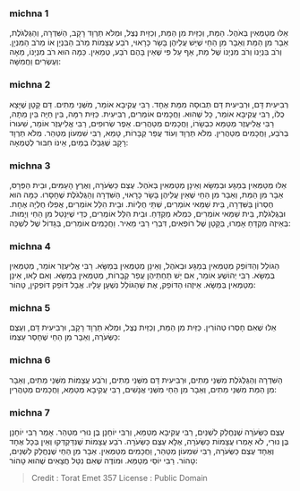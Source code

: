 
### michna 1
אֵלּוּ מְטַמְּאִין בְּאֹהֶל. הַמֵּת, וְכַזַּיִת מִן הַמֵּת, וְכַזַּיִת נֶצֶל, וּמְלֹא תַרְוָד רָקָב, הַשִּׁדְרָה, וְהַגֻּלְגֹּלֶת, אֵבָר מִן הַמֵּת וְאֵבָר מִן הַחַי שֶׁיֵּשׁ עֲלֵיהֶן בָּשָׂר כָּרָאוּי, רֹבַע עֲצָמוֹת מֵרֹב הַבִּנְיָן אוֹ מֵרֹב הַמִּנְיָן. וְרֹב בִּנְיָנוֹ וְרֹב מִנְיָנוֹ שֶׁל מֵת, אַף עַל פִּי שֶׁאֵין בָּהֶם רֹבַע, טְמֵאִין. כַּמָּה הוּא רֹב מִנְיָנוֹ, מֵאָה וְעֶשְׂרִים וַחֲמִשָּׁה: 

### michna 2
רְבִיעִית דָּם, וּרְבִיעִית דַּם תְּבוּסָה מִמֵּת אֶחָד. רַבִּי עֲקִיבָא אוֹמֵר, מִשְּׁנֵי מֵתִים. דַּם קָטָן שֶׁיָּצָא כֻלּוֹ, רַבִּי עֲקִיבָא אוֹמֵר, כָּל שֶׁהוּא. וַחֲכָמִים אוֹמְרִים, רְבִיעִית. כַּזַּיִת רִמָּה, בֵּין חַיָּה בֵּין מֵתָה, רַבִּי אֱלִיעֶזֶר מְטַמֵּא כִבְשָׂרוֹ, וַחֲכָמִים מְטַהֲרִים. אֵפֶר שְׂרוּפִים, רַבִּי אֱלִיעֶזֶר אוֹמֵר, שִׁעוּרוֹ בְרֹבַע, וַחֲכָמִים מְטַהֲרִין. מְלֹא תַרְוָד וְעוֹד עֲפַר קְבָרוֹת, טָמֵא, רַבִּי שִׁמְעוֹן מְטַהֵר. מְלֹא תַרְוָד רָקָב שֶׁגְּבָלוֹ בְמַיִם, אֵינוֹ חִבּוּר לְטֻמְאָה: 

### michna 3
אֵלּוּ מְטַמְּאִין בְּמַגָּע וּבְמַשָּׂא וְאֵינָן מְטַמְּאִין בְּאֹהֶל. עֶצֶם כַּשְּׂעֹרָה, וְאֶרֶץ הָעַמִּים, וּבֵית הַפְּרָס, אֵבָר מִן הַמֵּת, וְאֵבָר מִן הַחַי שֶׁאֵין עֲלֵיהֶן בָּשָׂר כָּרָאוּי, הַשִּׁדְרָה וְהַגֻּלְגֹּלֶת שֶׁחָסָרוּ. כַּמָּה הוּא חֶסְרוֹן בַּשִּׁדְרָה, בֵּית שַׁמַּאי אוֹמְרִים, שְׁתֵּי חֻלְיוֹת. וּבֵית הִלֵּל אוֹמְרִים, אֲפִלּוּ חֻלְיָה אֶחָת. וּבַגֻּלְגֹּלֶת, בֵּית שַׁמַּאי אוֹמְרִים, כִּמְלֹא מַקְדֵּחַ. וּבֵית הִלֵּל אוֹמְרִים, כְּדֵי שֶׁיִּנָּטֵל מִן הַחַי וְיָמוּת. בְּאֵיזֶה מַקְדֵּחַ אָמְרוּ, בַּקָּטָן שֶׁל רוֹפְאִים, דִּבְרֵי רַבִּי מֵאִיר. וַחֲכָמִים אוֹמְרִים, בַּגָּדוֹל שֶׁל לִשְׁכָּה: 

### michna 4
הַגּוֹלֵל וְהַדּוֹפֵק מְטַמְּאִין בְּמַגָּע וּבְאֹהֶל, וְאֵינָן מְטַמְּאִין בְּמַשָּׂא. רַבִּי אֱלִיעֶזֶר אוֹמֵר, מְטַמְּאִין בְּמַשָּׂא. רַבִּי יְהוֹשֻׁעַ אוֹמֵר, אִם יֵשׁ תַּחְתֵּיהֶן עֲפַר קְבָרוֹת, מְטַמְּאִין בְּמַשָּׂא. וְאִם לָאו, אֵינָן מְטַמְּאִין בְּמַשָּׂא. אֵיזֶהוּ הַדּוֹפֵק, אֶת שֶׁהַגּוֹלֵל נִשְׁעָן עָלָיו. אֲבָל דּוֹפֵק דּוֹפְקִין, טָהוֹר: 

### michna 5
אֵלּוּ שֶׁאִם חָסְרוּ טְהוֹרִין. כַּזַּיִת מִן הַמֵּת, וְכַזַּיִת נֶצֶל, וּמְלֹא תַרְוָד רָקָב, וּרְבִיעִית דָּם, וְעֶצֶם כַּשְּׂעֹרָה, וְאֵבָר מִן הַחַי שֶׁחָסַר עַצְמוֹ: 

### michna 6
הַשִּׁדְרָה וְהַגֻּלְגֹּלֶת מִשְּׁנֵי מֵתִים, וּרְבִיעִית דָּם מִשְּׁנֵי מֵתִים, וְרֹבַע עֲצָמוֹת מִשְּׁנֵי מֵתִים, וְאֵבָר מִן הַמֵּת מִשְּׁנֵי מֵתִים, וְאֵבָר מִן הַחַי מִשְּׁנֵי אֲנָשִׁים, רַבִּי עֲקִיבָא מְטַמֵּא, וַחֲכָמִים מְטַהֲרִין: 

### michna 7
עֶצֶם כַּשְּׂעֹרָה שֶׁנֶּחֱלַק לִשְׁנַיִם, רַבִּי עֲקִיבָא מְטַמֵּא, וְרַבִּי יוֹחָנָן בֶּן נוּרִי מְטַהֵר. אָמַר רַבִּי יוֹחָנָן בֶּן נוּרִי, לֹא אָמְרוּ עֲצָמוֹת כַּשְּׂעֹרָה, אֶלָּא עֶצֶם כַּשְּׂעֹרָה. רֹבַע עֲצָמוֹת שֶׁנִּדַּקְדְּקוּ וְאֵין בְּכָל אֶחָד וְאֶחָד עֶצֶם כַּשְּׂעֹרָה, רַבִּי שִׁמְעוֹן מְטַהֵר, וַחֲכָמִים מְטַמְּאִין. אֵבָר מִן הַחַי שֶׁנֶּחֱלַק לִשְׁנַיִם, טָהוֹר. רַבִּי יוֹסֵי מְטַמֵּא. וּמוֹדֶה שֶׁאִם נִטַּל חֲצָאִים שֶׁהוּא טָהוֹר: 

>Credit : Torat Emet 357
>License : Public Domain 